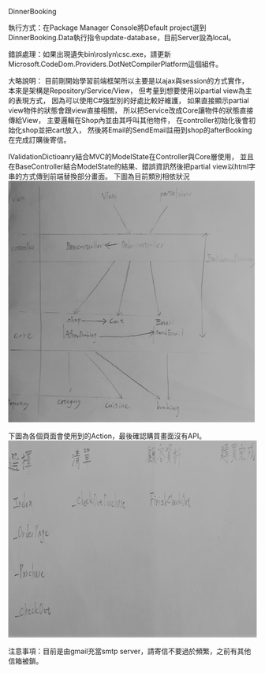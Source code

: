DinnerBooking

執行方式：在Package Manager Console將Default project選到DinnerBooking.Data執行指令update-database，目前Server設為local。

錯誤處理：如果出現遺失bin\roslyn\csc.exe，請更新Microsoft.CodeDom.Providers.DotNetCompilerPlatform這個組件。

大略說明：
目前剛開始學習前端框架所以主要是以ajax與session的方式實作，
本來是架構是Repository/Service/View，
但考量到想要使用以partial view為主的表現方式，
因為可以使用C#強型別的好處比較好維護，
如果直接顯示partial view物件的狀態會跟view直接相關，
所以把Service改成Core讓物件的狀態直接傳給View，
主要邏輯在Shop內並由其呼叫其他物件，
在controller初始化後會初始化shop並把cart放入，
然後將Email的SendEmail註冊到shop的afterBooking在完成訂購後寄信。


IValidationDictioanry結合MVC的ModelState在Controller與Core層使用，
並且在BaseController結合ModelState的結果、錯誤資訊然後把partial view以html字串的方式傳到前端替換部分畫面。
下圖為目前類別相依狀況
<img src="https://github.com/joseph351619/DinnerBooking/blob/master/IMG_1549.JPG" width="500" height="490">



下圖為各個頁面會使用到的Action，最後確認購買畫面沒有API。
<img src="https://github.com/joseph351619/DinnerBooking/blob/master/IMG_1546.jpg" width="600" height="400">


注意事項：目前是由gmail充當smtp server，請寄信不要過於頻繁，之前有其他信箱被鎖。

